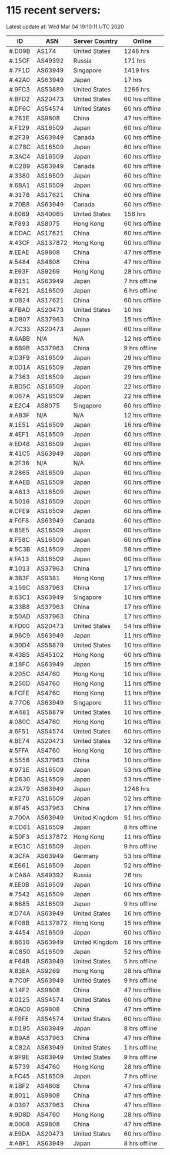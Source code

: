 # 115 recent servers:

Latest update at: Wed Mar 04 19:10:11 UTC 2020

| ID | ASN | Server Country | Online |
| -- | --- | -------------- | ------ |
| #.D09B | AS174 | United States | 1248 hrs |
| #.15CF | AS49392 | Russia | 171 hrs |
| #.7F1D | AS63949 | Singapore | 1419 hrs |
| #.42A0 | AS63949 | Japan | 17 hrs |
| #.9FC3 | AS53889 | United States | 1266 hrs |
| #.BFD2 | AS20473 | United States | 60 hrs offline |
| #.DF6C | AS54574 | United States | 60 hrs offline |
| #.761E | AS9808 | China | 47 hrs offline |
| #.F129 | AS16509 | Japan | 60 hrs offline |
| #.2F39 | AS63949 | Canada | 60 hrs offline |
| #.C78C | AS16509 | Japan | 60 hrs offline |
| #.3AC4 | AS16509 | Japan | 60 hrs offline |
| #.C289 | AS63949 | Canada | 60 hrs offline |
| #.3380 | AS16509 | Japan | 60 hrs offline |
| #.6BA1 | AS16509 | Japan | 60 hrs offline |
| #.3178 | AS17621 | China | 60 hrs offline |
| #.70B8 | AS63949 | Canada | 60 hrs offline |
| #.E069 | AS40065 | United States | 156 hrs |
| #.F893 | AS8075 | Hong Kong | 60 hrs offline |
| #.DDAC | AS17621 | China | 60 hrs offline |
| #.43CF | AS137872 | Hong Kong | 60 hrs offline |
| #.EEAE | AS9808 | China | 47 hrs offline |
| #.5484 | AS4808 | China | 47 hrs offline |
| #.E93F | AS9269 | Hong Kong | 28 hrs offline |
| #.B151 | AS63949 | Japan | 7 hrs offline |
| #.F621 | AS16509 | Japan | 6 hrs offline |
| #.0B24 | AS17621 | China | 60 hrs offline |
| #.FBAD | AS20473 | United States | 10 hrs |
| #.D807 | AS37963 | China | 15 hrs offline |
| #.7C33 | AS20473 | Japan | 60 hrs offline |
| #.6ABB | N/A | N/A | 12 hrs offline |
| #.6B9B | AS37963 | China | 9 hrs offline |
| #.D3F9 | AS16509 | Japan | 29 hrs offline |
| #.0D1A | AS16509 | Japan | 29 hrs offline |
| #.7363 | AS16509 | Japan | 29 hrs offline |
| #.BD5C | AS16509 | Japan | 22 hrs offline |
| #.067A | AS16509 | Japan | 22 hrs offline |
| #.E2C4 | AS8075 | Singapore | 60 hrs offline |
| #.AB3F | N/A | N/A | 12 hrs offline |
| #.1E51 | AS16509 | Japan | 16 hrs offline |
| #.4EF1 | AS16509 | Japan | 60 hrs offline |
| #.ED46 | AS16509 | Japan | 60 hrs offline |
| #.41C5 | AS63949 | Japan | 60 hrs offline |
| #.2F36 | N/A | N/A | 60 hrs offline |
| #.2865 | AS16509 | Japan | 60 hrs offline |
| #.AAEB | AS16509 | Japan | 60 hrs offline |
| #.A613 | AS16509 | Japan | 60 hrs offline |
| #.5016 | AS16509 | Japan | 60 hrs offline |
| #.CFE9 | AS16509 | Japan | 60 hrs offline |
| #.F0F8 | AS63949 | Canada | 60 hrs offline |
| #.85E5 | AS16509 | Japan | 60 hrs offline |
| #.F58C | AS16509 | Japan | 60 hrs offline |
| #.5C3B | AS16509 | Japan | 58 hrs offline |
| #.FA13 | AS16509 | Japan | 60 hrs offline |
| #.1013 | AS37963 | China | 17 hrs offline |
| #.3B3F | AS9381 | Hong Kong | 17 hrs offline |
| #.159C | AS37963 | China | 17 hrs offline |
| #.63C1 | AS63949 | Singapore | 10 hrs offline |
| #.33B8 | AS37963 | China | 17 hrs offline |
| #.50AD | AS37963 | China | 17 hrs offline |
| #.FD00 | AS20473 | United States | 54 hrs offline |
| #.96C9 | AS63949 | Japan | 11 hrs offline |
| #.30D4 | AS58879 | United States | 10 hrs offline |
| #.43B5 | AS45102 | Hong Kong | 60 hrs offline |
| #.18FC | AS63949 | Japan | 15 hrs offline |
| #.205C | AS4760 | Hong Kong | 10 hrs offline |
| #.250D | AS4760 | Hong Kong | 11 hrs offline |
| #.FCFE | AS4760 | Hong Kong | 11 hrs offline |
| #.77C6 | AS63949 | Singapore | 11 hrs offline |
| #.A481 | AS58879 | United States | 10 hrs offline |
| #.080C | AS4760 | Hong Kong | 10 hrs offline |
| #.6F51 | AS54574 | United States | 60 hrs offline |
| #.BE74 | AS20473 | United States | 32 hrs offline |
| #.5FFA | AS4760 | Hong Kong | 10 hrs offline |
| #.5556 | AS37963 | China | 10 hrs offline |
| #.971E | AS16509 | Japan | 53 hrs offline |
| #.D630 | AS16509 | Japan | 53 hrs offline |
| #.2A79 | AS63949 | Japan | 1248 hrs |
| #.F270 | AS16509 | Japan | 52 hrs offline |
| #.8F45 | AS37963 | China | 17 hrs offline |
| #.700A | AS63949 | United Kingdom | 51 hrs offline |
| #.CD61 | AS16509 | Japan | 8 hrs offline |
| #.50F3 | AS137872 | Hong Kong | 11 hrs offline |
| #.EC1C | AS16509 | Japan | 9 hrs offline |
| #.3CFA | AS63949 | Germany | 53 hrs offline |
| #.E661 | AS16509 | Japan | 52 hrs offline |
| #.CA8A | AS49392 | Russia | 26 hrs |
| #.EE0B | AS16509 | Japan | 10 hrs offline |
| #.7542 | AS16509 | Japan | 60 hrs offline |
| #.8685 | AS16509 | Japan | 9 hrs offline |
| #.D74A | AS63949 | United States | 16 hrs offline |
| #.F08B | AS137872 | Hong Kong | 15 hrs offline |
| #.4454 | AS16509 | Japan | 60 hrs offline |
| #.8616 | AS63949 | United Kingdom | 16 hrs offline |
| #.C850 | AS16509 | Japan | 52 hrs offline |
| #.F64B | AS63949 | United States | 5 hrs offline |
| #.83EA | AS9269 | Hong Kong | 28 hrs offline |
| #.7C0F | AS63949 | United States | 9 hrs offline |
| #.14F2 | AS9808 | China | 47 hrs offline |
| #.0125 | AS54574 | United States | 60 hrs offline |
| #.0AC0 | AS9808 | China | 47 hrs offline |
| #.F9FE | AS54574 | United States | 60 hrs offline |
| #.D195 | AS63949 | Japan | 8 hrs offline |
| #.B9A8 | AS37963 | China | 47 hrs offline |
| #.C82A | AS63949 | United States | 1 hrs offline |
| #.9F9E | AS63949 | United States | 9 hrs offline |
| #.5739 | AS4760 | Hong Kong | 28 hrs offline |
| #.FC45 | AS16509 | Japan | 7 hrs offline |
| #.1BF2 | AS4808 | China | 47 hrs offline |
| #.8011 | AS9808 | China | 47 hrs offline |
| #.0397 | AS37963 | China | 47 hrs offline |
| #.9D8D | AS4760 | Hong Kong | 28 hrs offline |
| #.0008 | AS9808 | China | 47 hrs offline |
| #.E9DA | AS20473 | United States | 60 hrs offline |
| #.A8F1 | AS63949 | Japan | 8 hrs offline |

